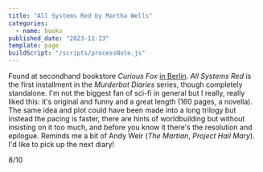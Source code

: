 ```yaml
---
title: "All Systems Red by Martha Wells"
categories:
  - name: books
published_date: "2023-11-23"
template: page
buildScript: "/scripts/processNote.js"
---
```


Found at secondhand bookstore _Curious Fox_ [in Berlin](/notes/weeknote-33-berlin-brussels/). _All Systems Red_ is the first installment in the _Murderbot Diaries_ series, though completely standalone. I'm not the biggest fan of sci-fi in general but I really, really liked this: it's original and funny and a great length (160 pages, a novella). The same idea and plot could have been made into a long trilogy but instead the pacing is faster, there are hints of worldbuilding but without insisting on it too much, and before you know it there's the resolution and epilogue. Reminds me a bit of Andy Weir (_The Martian_, _Project Hail Mary_). I'd like to pick up the next diary!

8/10
